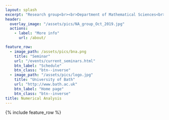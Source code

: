 ```yaml
---
layout: splash
excerpt: "Research group<br><br>Department of Mathematical Sciences<br>University of Bath<br><br><br>"
header:
  overlay_image: "/assets/pics/NA_group_Oct_2019.jpg"
  actions:
    - label: "More info"
      url: /about/

feature_row:
  - image_path: /assets/pics/bna.png
    title: "Seminar"
    url: "/events/current_seminars.html"
    btn_label: "Schedule"
    btn_class: "btn--inverse"
  - image_path: "/assets/pics/logo.jpg"
    title: "University of Bath"
    url: "http://www.bath.ac.uk"
    btn_label: "Home page"
    btn_class: "btn--inverse"
title: Numerical Analysis
---
```


{% include feature_row %} 
